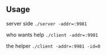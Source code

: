 ## Usage

server side
`./server -addr=:9981`

who wants help
`./client -addr=:9981`

the helper
`./client -addr=:9981 -id=0`
